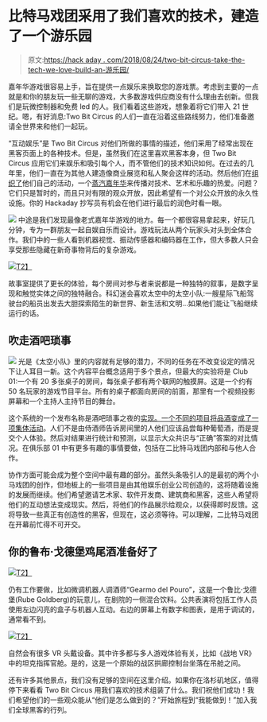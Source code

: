 # 比特马戏团采用了我们喜欢的技术，建造了一个游乐园

> 原文:[https://hack aday . com/2018/08/24/two-bit-circus-take-the-tech-we-love-build-an-游乐园/](https://hackaday.com/2018/08/24/two-bit-circus-took-the-tech-we-love-and-built-an-amusement-park/)

嘉年华游戏很容易上手，旨在提供一点娱乐来换取您的游戏票。考虑到主要的一点就是和你的朋友玩一些无聊的游戏，大多数游戏供应商没有什么理由去创新。但我们是玩微控制器和免费 led 的人。我们看着这些游戏，想象着将它们带入 21 世纪。嗯，有好消息:Two Bit Circus 的人们一直在沿着这些路线努力，他们准备邀请全世界来和他们一起玩。

“互动娱乐”是 Two Bit Circus 对他们所做的事情的描述，他们采用了经常出现在黑客页面上的各种技术。但是，虽然我们在这里喜欢黑客本身，但 Two Bit Circus 应用它们来娱乐和吸引每个人，而不管他们的技术知识如何。在过去的几年里，他们一直在为其他人建造像商业展览和私人聚会这样的活动。然后他们在[组织了](https://hackaday.com/2014/10/14/twobitcircus-the-business-of-building-interactive-entertainment/)他们自己的活动，一个[蒸汽嘉年华](https://hackaday.com/2014/10/24/steam-carnival-hacker-preview-day/)来传播对技术、艺术和乐趣的热爱。问题？它们只是暂时的，而且只对有限的观众开放，因此希望有一个对公众开放的永久性设施。你的 Hackaday 抄写员有机会在他们进行最后的润色时看一眼。

[![](../Images/c19c6538e5a3db1c9015a107576c5781.png)](https://hackaday.com/wp-content/uploads/2018/08/midway-800.jpg) 中途是我们发现最像老式嘉年华游戏的地方。每一个都很容易拿起来，好玩几分钟，专为一群朋友一起自娱自乐而设计。游戏玩法从两个玩家头对头到全体合作。我们中的一些人看到机器视觉、振动传感器和编码器在工作，但大多数人只会享受那些隐藏在新奇事物背后的复杂游戏。

[![](../Images/ad07d6bd21aa511526ef891b9fa527f7.png)T2】](https://hackaday.com/wp-content/uploads/2018/08/space-squad-800.jpg)

故事室提供了更长的体验，每个房间对参与者来说都是一种独特的叙事，是数字呈现和触觉实体之间的独特融合。科幻迷会喜欢太空中的太空小队:一艘星际飞船驾驶台的船员出发去大胆探索陌生的新世界、新生活和文明…如果他们能让飞船继续运行的话。

## 吹走酒吧琐事

[![](../Images/8487793be60e8fc61edc5153cc868b21.png)](https://hackaday.com/wp-content/uploads/2018/08/club-01-perspective-corrected-800.jpg) 光是《太空小队》里的内容就有足够的潜力，不同的任务在不改变设定的情况下让人耳目一新。这个内容平台概念适用于多个景点，但最大的实验将是 Club 01:一个有 20 多张桌子的房间，每张桌子都有两个联网的触摸屏。这是一个约有 50 名玩家的游戏节目平台。所有的桌子都面向房间的前面，那里有一个视频投影屏幕和一个主持人主持节目的舞台。

这个系统的一个发布名称是酒吧琐事之夜的[实现。一个不同的项目将](https://twobitcircus.com/shows/what-is-jeopardy/)[品酒变成了一项集体活动](https://twobitcircus.com/shows/a-high-tech-super-club/)。人们不是由侍酒师告诉房间里的人他们应该品尝每种葡萄酒，而是提交个人体验。然后对结果进行统计和预测，以显示大众共识与“正确”答案的对比情况。在俱乐部 01 中有更多有趣的事情要做，包括在二比特马戏团内部和与他人合作。

协作方面可能会成为整个空间中最有趣的部分。虽然头条吸引人的是最初的两个小马戏团的创作，但地板上的一些项目是由其他娱乐创业公司创造的，这将随着设施的发展而继续。他们希望邀请艺术家、软件开发商、建筑商和黑客，这些人希望将他们的互动想法变成现实。然后，将他们的作品展示给观众，以获得即时反馈。这将导致一些真正有创造性的黑客，但现在，这必须等待。可以理解，二比特马戏团在开幕前忙得不可开交。

## 你的鲁布·戈德堡鸡尾酒准备好了

[![](../Images/0ed139b8f75a89f2e34aa74ac1a9a2a3.png)T2】](https://hackaday.com/wp-content/uploads/2018/08/gearmo-800.jpg)

仍有工作要做，比如微调机器人调酒师“Gearmo del Pouro”，这是一个鲁比·戈德堡(Rube Goldberg)的玩意儿，在剧院的一侧混合饮料。公共表演将包括工作人员使用左边闪亮的盒子与机器人互动。右边的屏幕上有数字和图表，是用于调试的，通常看不到。

[![](../Images/8f65f6998a2f04a56e37c728419c0b82.png)T2】](https://hackaday.com/wp-content/uploads/2018/08/battlezonevr-800.jpg)

自然会有很多 VR 头戴设备。其中许多都与多人游戏体验有关，比如《战地 VR》中的坦克指挥官舱。是的，这是一个原始的战区拱廊控制台坐落在吊舱之间。

还有许多其他景点，我们没有足够的空间在这里介绍。如果你在洛杉矶地区，值得停下来看看 Two Bit Circus 用我们喜欢的技术组装了什么。我们祝他们成功！我们希望他们的一些观众能从“他们是怎么做到的？”开始旅程到“我能做到！”加入我们全球黑客的行列。